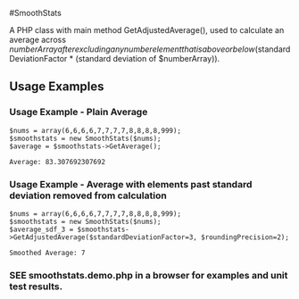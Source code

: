 #SmoothStats

A PHP class with main method GetAdjustedAverage(), used to calculate an average across $numberArray after excluding any number element that is above or below ($standardDeviationFactor * (standard deviation of $numberArray)).

## Usage Examples

### Usage Example - Plain Average

	$nums = array(6,6,6,6,7,7,7,7,8,8,8,8,999);
	$smoothstats = new SmoothStats($nums);
	$average = $smoothstats->GetAverage();

	Average: 83.307692307692
	

### Usage Example - Average with elements past standard deviation removed from calculation


	$nums = array(6,6,6,6,7,7,7,7,8,8,8,8,999);
	$smoothstats = new SmoothStats($nums);
	$average_sdf_3 = $smoothstats->GetAdjustedAverage($standardDeviationFactor=3, $roundingPrecision=2);

	Smoothed Average: 7

### SEE smoothstats.demo.php in a browser for examples and unit test results.